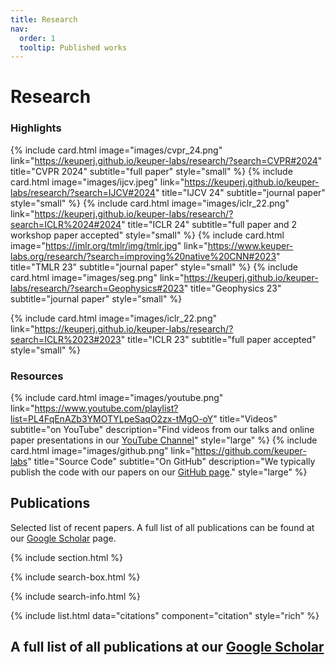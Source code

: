 ```yaml
---
title: Research
nav:
  order: 1
  tooltip: Published works
---
```


# <i class="fas fa-microscope"></i>Research

### Highlights
{%
  include card.html
  image="images/cvpr_24.png"
  link="https://keuperj.github.io/keuper-labs/research/?search=CVPR#2024"
  title="CVPR 2024"
  subtitle="full paper"
  style="small"
%}
{%
  include card.html
  image="images/ijcv.jpeg"
  link="https://keuperj.github.io/keuper-labs/research/?search=IJCV#2024"
  title="IJCV 24"
  subtitle="journal paper"
  style="small"
%}
{%
  include card.html
  image="images/iclr_22.png"
  link="https://keuperj.github.io/keuper-labs/research/?search=ICLR%2024#2024"
  title="ICLR 24"
  subtitle="full paper and 2 workshop paper accepted"
  style="small"
%}
{%
  include card.html
  image="https://jmlr.org/tmlr/img/tmlr.jpg"
  link="https://www.keuper-labs.org/research/?search=improving%20native%20CNN#2023"
  title="TMLR 23"
  subtitle="journal paper"
  style="small"
%}
{%
  include card.html
  image="images/seg.png"
  link="https://keuperj.github.io/keuper-labs/research/?search=Geophysics#2023"
  title="Geophysics 23"
  subtitle="journal paper"
  style="small"
%}

{%
  include card.html
  image="images/iclr_22.png"
  link="https://keuperj.github.io/keuper-labs/research/?search=ICLR%2023#2023"
  title="ICLR 23"
  subtitle="full paper accepted"
  style="small"
%}



### Resources

{%
  include card.html
  image="images/youtube.png"
  link="https://www.youtube.com/playlist?list=PL4FqEnAZb3YMOTYLpeSaqO2zx-tMgO-oY"
  title="Videos"
  subtitle="on YouTube"
  description="Find videos from our talks and online paper presentations in our [YouTube Channel](https://www.youtube.com/channel/UC7cACCO3Rv9WAl196pX_3bw)"
  style="large"
%}
{%
  include card.html
  image="images/github.png"
  link="https://github.com/keuper-labs"
  title="Source Code"
  subtitle="On GitHub"
  description="We typically publish the code with our papers on our [GitHub page](https://github.com/keuper-labs)."
  style="large"
%}

## Publications
Selected list of recent papers. A full list of all publications can be found at our [Google Scholar](https://scholar.google.de/citations?user=GzGmPPAAAAAJ) page.

{% include section.html %}

{% include search-box.html %}

{% include search-info.html %}

{% include list.html data="citations" component="citation" style="rich" %} 

## A full list of all publications at our [Google Scholar](https://scholar.google.de/citations?user=GzGmPPAAAAAJ)
